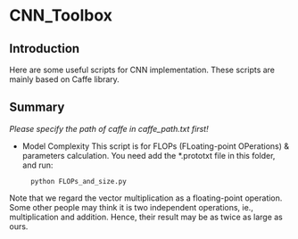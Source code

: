 # CNN_Toolbox

## Introduction
Here are some useful scripts for CNN implementation. 
These scripts are mainly based on Caffe library.

## Summary
*Please specify the path of caffe in caffe_path.txt first!*

- Model Complexity
This script is for FLOPs (FLoating-point OPerations) & parameters calculation.
You need add the *.prototxt file in this folder, and run:
        
        python FLOPs_and_size.py
Note that we regard the vector multiplication as a floating-point operation. Some other people may think it is two independent operations, ie., multiplication and addition. Hence, their result may be as twice as large as ours. 